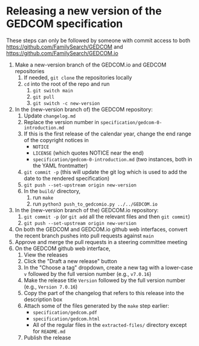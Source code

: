 # Releasing a new version of the GEDCOM specification

These steps can only be followed by someone with commit access to both https://github.com/FamilySearch/GEDCOM and https://github.com/FamilySearch/GEDCOM.io

1. Make a new-version branch of the GEDCOM.io and GEDCOM repositories
    1. If needed, `git clone` the repositories locally
    1. `cd` into the root of the repo and run
        1. `git switch main`
        1. `git pull`
        1. `git switch -c new-version`
1. In the (new-version branch of) the GEDCOM repository:
    1. Update `changelog.md`
    1. Replace the version number in `specification/gedcom-0-introduction.md`
    1. If this is the first release of the calendar year, change the end range of the copyright notices in 
        - `NOTICE`
        - `LICENSE` (which quotes NOTICE near the end)
        - `specification/gedcom-0-introduction.md` (two instances, both in the YAML frontmatter)
    1. `git commit -p` (this will update the git log which is used to add the date to the rendered specification)
    1. `git push --set-upstream origin new-version`
    1. In the `build/` directory,
        1. run `make`
        1. run `python3 push_to_gedcomio.py ../../GEDCOM.io`
1. In the (new-version branch of the) GEDCOM.io repository:
    1. `git commit -p` (or `git add` all the relevant files and then `git commit`)
    1. `git push --set-upstream origin new-version`
1. On both the GEDCOM and GEDCOM.io github web interfaces, convert the recent branch pushes into pull requests against `main`
1. Approve and merge the pull requests in a steering committee meeting
1. On the GEDCOM github web interface,
    1. View the releases
    1. Click the "Draft a new release" button
    1. In the "Choose a tag" dropdown, create a new tag with a lower-case `v` followed by the full version number (e.g., `v7.0.16`)
    1. Make the release title `Version` followed by the full version number (e.g., `Version 7.0.16`)
    1. Copy the part of the changelog that refers to this release into the description box
    1. Attach some of the files generated by the `make` step earlier:
        - `specification/gedcom.pdf`
        - `specification/gedcom.html`
        - All of the regular files in the `extracted-files/` directory except for `README.md`
    1. Publish the release

